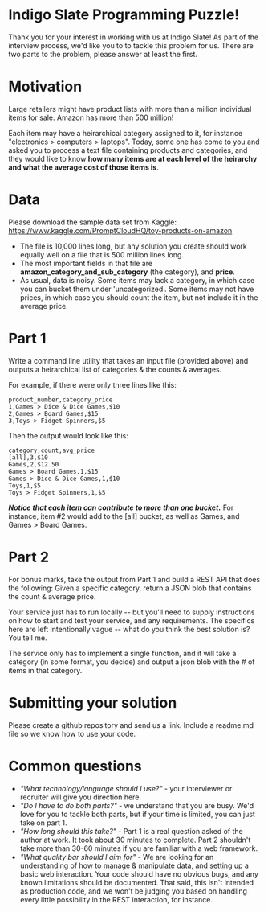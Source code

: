 # Indigo Slate Programming Puzzle!

Thank you for your interest in working with us at Indigo Slate!  As part of the interview process, we'd like you to to tackle this problem for us.  There are two parts to the problem, please answer at least the first.


# Motivation

Large retailers might have product lists with more than a million individual items for sale.  Amazon has more than 500 million!

Each item may have a heirarchical category assigned to it, for instance "electronics > computers > laptops".  Today, some one has come to you and asked you to process a text file containing products and categories, and they would like to know **how many items are at each level of the heirarchy and what the average cost of those items is**.   

# Data 

Please download the sample data set from Kaggle: https://www.kaggle.com/PromptCloudHQ/toy-products-on-amazon

  - The file is 10,000 lines long, but any solution you create should work equally well on a file that is 500 million lines long.
  - The most important fields in that file are **amazon_category_and_sub_category** (the category), and **price**.
  - As usual, data is noisy.  Some items may lack a category, in which case you can bucket them under 'uncategorized'.  Some items may not have prices, in which case you should count the item, but not include it in the average price.
  
# Part 1

Write a command line utility that takes an input file (provided above) and outputs a heirarchical list of categories & the counts & averages.

For example, if there were only three lines like this:

```
product_number,category_price
1,Games > Dice & Dice Games,$10
2,Games > Board Games,$15
3,Toys > Fidget Spinners,$5
```
Then the output would look like this:

```
category,count,avg_price
[all],3,$10
Games,2,$12.50
Games > Board Games,1,$15
Games > Dice & Dice Games,1,$10
Toys,1,$5
Toys > Fidget Spinners,1,$5
```

***Notice that each item can contribute to more than one bucket.***  For instance, item #2 would add to the [all] bucket, as well as Games, and Games > Board Games.

# Part 2

For bonus marks, take the output from Part 1 and build a REST API that does the following: Given a specific category, return a JSON blob that contains the count & average price.  

Your service just has to run locally -- but you'll need to supply instructions on how to start and test your service, and any requirements.  The specifics here are left intentionally vague -- what do you think the best solution is?  You tell me.

The service only has to implement a single function, and it will take a category (in some format, you decide) and output a json blob with the # of items in that category.

# Submitting your solution
Please create a github repository and send us a link.  Include a readme.md file so we know how to use your code.

# Common questions

- *"What technology/language should I use?"* - your interviewer or recruiter will give you direction here.
- *"Do I have to do both parts?"* - we understand that you are busy.  We'd love for you to tackle both parts, but if your time is limited, you can just take on part 1.
- *"How long should this take?"* - Part 1 is a real question asked of the author at work. It took about 30 minutes to complete.   Part 2 shouldn't take more than 30-60 minutes if you are familiar with a web framework.
- *"What quality bar should I aim for"* - We are looking for an understanding of how to manage & manipulate data, and setting up a basic web interaction.  Your code should have no obvious bugs, and any known limitations should be documented.  That said, this isn't intended as production code, and we won't be judging you based on handling every little possibility in the REST interaction, for instance.  
